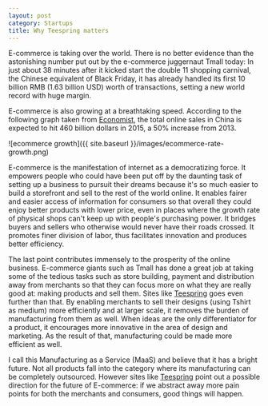 ```yaml
---
layout: post
category: Startups
title: Why Teespring matters
---
```


E-commerce is taking over the world. There is no better evidence than
the astonishing number put out by the e-commerce juggernaut Tmall
today: In just about 38 minutes after it kicked start the double 11
shopping carnival, the Chinese equivalent of Black Friday, it has
already handled its first 10 billion RMB (1.63 billion USD) worth of
transactions, setting a new world record with huge margin.

E-commerce is also growing at a breathtaking speed. According to the
following graph taken from [Economist](www.economist.com), the total
online sales in China is expected to hit 460 billion dollars in 2015,
a 50% increase from 2013.

![ecommerce growth]({{ site.baseurl }}/images/ecommerce-rate-growth.png)

E-commerce is the manifestation of internet as a democratizing
force. It empowers people who could have been put off by the daunting
task of setting up a business to pursuit their dreams because it's so
much easier to build a storefront and sell to the rest of the world
online. It enables fairer and easier access of information for
consumers so that overall they could enjoy better products with lower
price, even in places where the growth rate of physical shops can't
keep up with people's purchasing power. It bridges buyers and sellers 
who otherwise would never have their roads crossed. It promotes finer
division of labor, thus facilitates innovation and produces better
efficiency.

The last point contributes immensely to the prosperity of the online
business. E-commerce giants such as Tmall has done a great job at
taking some of the tedious tasks such as store building, payment and
distribution away from merchants so that they can focus more on what
they are really good at: making products and sell them. Sites like
[Teespring](http://www.teespring.com/) goes even further than that. By
enabling merchants to sell their designs (using Tshirt as medium) more
efficiently and at larger scale, it removes the burden of
manufacturing from them as well. When ideas are the only
differentiator for a product, it encourages more innovative in the
area of design and marketing. As the result of that, manufacturing
could be made more efficient as well.

I call this Manufacturing as a Service (MaaS) and believe that it has a
bright future. Not all products fall into the category where its
manufacturing can be completely outsourced. However sites like
[Teespring](http://www.teespring.com/) point out a possible direction
for the future of E-commerce: if we abstract away more pain points for
both the merchants and consumers, good things will happen.
